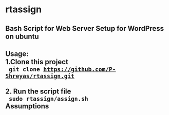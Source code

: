 # rtassign
<h2>Bash Script for Web Server Setup for WordPress on ubuntu<h2>

<B>Usage:</B>
<br>
1.Clone this project
<br>
<code>
git clone https://github.com/P-Shreyas/rtassign.git
</code>
<br>
2. Run the script file
<br>
<code>
sudo rtassign/assign.sh
</code>
<b>Assumptions</b>

